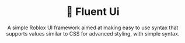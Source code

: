 <h1 align="center">🎉 Fluent Ui</h1>

<p align="center">
A simple Roblox UI framework aimed at making easy to use syntax that supports values similar to CSS for advanced styling, with simple syntax.
</p>